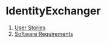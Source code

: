 # IdentityExchanger

1. [User Stories](./documentation/user_stories.md)
2. [Software Requirements](./documentation/software_requirements.md)
